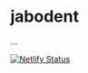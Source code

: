 # jabodent
...

[![Netlify Status](https://api.netlify.com/api/v1/badges/22c9552e-4e1e-4958-a6e0-5c0b13019ad7/deploy-status)](https://app.netlify.com/sites/jabodent/deploys)